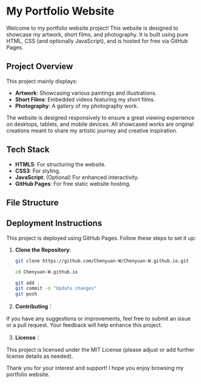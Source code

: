 # My Portfolio Website

Welcome to my portfolio website project! This website is designed to showcase my artwork, short films, and photography. It is built using pure HTML, CSS (and optionally JavaScript), and is hosted for free via GitHub Pages.

## Project Overview

This project mainly displays:
- **Artwork**: Showcasing various paintings and illustrations.
- **Short Films**: Embedded videos featuring my short films.
- **Photography**: A gallery of my photography work.

The website is designed responsively to ensure a great viewing experience on desktops, tablets, and mobile devices. All showcased works are original creations meant to share my artistic journey and creative inspiration.

## Tech Stack

- **HTML5**: For structuring the website.
- **CSS3**: For styling.
- **JavaScript**: (Optional) For enhanced interactivity.
- **GitHub Pages**: For free static website hosting.

## File Structure

## Deployment Instructions

This project is deployed using GitHub Pages. Follow these steps to set it up:

1. **Clone the Repository**:
   ```bash
   git clone https://github.com/Chenyuan-W/Chenyuan-W.github.io.git
   
   cd Chenyuan-W.github.io
   
   git add .
   git commit -m "Update changes"
   git push

2. **Contributing**：

If you have any suggestions or improvements, feel free to submit an issue or a pull request. Your feedback will help enhance this project.

3. **License**：

This project is licensed under the MIT License (please adjust or add further license details as needed).

Thank you for your interest and support! I hope you enjoy browsing my portfolio website.
